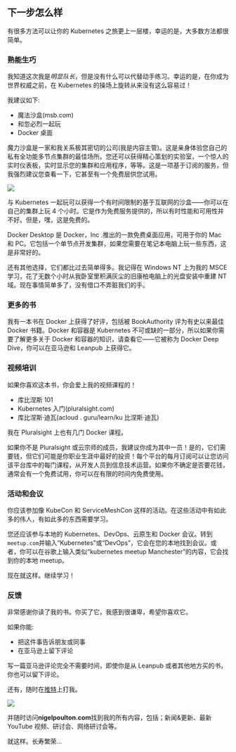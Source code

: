 ## 下一步怎么样

有很多方法可以让你的 Kubernetes 之旅更上一层楼，幸运的是，大多数方法都很简单。

### 熟能生巧

我知道这次我是*明显队长*，但是没有什么可以代替动手练习。幸运的是，在你成为世界权威之前，在 Kubernetes 的操场上旋转从来没有这么容易过！

我建议如下:

*   魔法沙盒(msb.com)
*   和忽必烈一起玩
*   Docker 桌面

魔力沙盒是一家和我关系极其密切的公司(我是内容主管)。这是亲身体验您自己的私有全功能多节点集群的最佳场所。您还可以获得精心策划的实验室，一个惊人的实时仪表板，实时显示您的集群和应用程序，等等。这是一项基于订阅的服务，但我强烈建议您查看一下，它甚至有一个免费层供您试用。

![](images/figure14-1.png)

<figcaption>

与 Kubernetes 一起玩可以获得一个有时间限制的基于互联网的沙盒——你可以在自己的集群上玩 4 个小时。它是作为免费服务提供的，所以有时性能和可用性并不好。但是，嘿，这是免费的。

Docker Desktop 是 Docker，Inc .推出的一款免费桌面应用，可用于你的 Mac 和 PC。它包括一个单节点开发集群，如果您需要在笔记本电脑上玩一些东西，这是非常好的。

还有其他选择，它们都比过去简单得多。我记得在 Windows NT 上为我的 MSCE 学习，花了无数个小时从我卧室里积满灰尘的旧康柏电脑上的光盘安装中重建 NT 域。现在事情简单多了，没有借口不弄脏我们的手。

### 更多的书

我有一本书在 Docker 上获得了好评，包括被 BookAuthority 评为有史以来最佳 Docker 书籍。Docker 和容器是 Kubernetes 不可或缺的一部分，所以如果你需要了解更多关于 Docker 和容器的知识，请查看它——它被称为 Docker Deep Dive，你可以在亚马逊和 Leanpub 上获得它。

### 视频培训

如果你喜欢这本书，你会爱上我的视频课程的！

*   库比涅斯 101
*   Kubernetes 入门(pluralsight.com)
*   库比涅斯·迪瓦(acloud . guru/learn/ku 比涅斯·迪瓦)

我在 Pluralsight 上也有几门 Docker 课程。

如果你不是 Pluralsight 或云宗师的成员，我建议你成为其中一员！是的，它们需要钱，但它们可能是你职业生涯中最好的投资！每个平台的每月订阅可以让您访问该平台库中的每门课程，从开发人员到信息技术运营。如果你不确定是否要花钱，通常会有一个免费试用，你可以在有限的时间内免费使用。

### 活动和会议

你应该参加像 KubeCon 和 ServiceMeshCon 这样的活动。在这些活动中有如此多的伟人，有如此多的东西需要学习。

您还应该参与本地的 Kubernetes、DevOps、云原生和 Docker 会议。转到`meetup.com`并输入“Kubernetes”或“DevOps”，它会在您的本地找到会议。或者，你可以在谷歌上输入类似“kubernetes meetup Manchester”的内容，它会找到你的本地 meetup。

现在就这样。继续学习！

### 反馈

非常感谢你读了我的书。你买了它，我感到很谦卑，希望你喜欢它。

如果你能:

*   把这件事告诉朋友或同事
*   在亚马逊上留下评论

写一篇亚马逊评论完全不需要时间，即使你是从 Leanpub 或者其他地方买的书，你也可以留下评论。

还有，随时在[推特](https://twitter.com/nigelpoulton)上打我。

![](images/figure14-2.png)

<figcaption>

并随时访问**nigelpoulton.com**找到我的所有内容，包括；新闻&更新、最新 YouTube 视频、研讨会、网络研讨会等。

就这样。长寿繁荣…

</figcaption>

</figcaption>